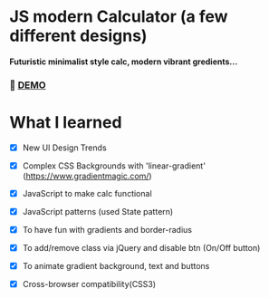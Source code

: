 # JS modern Calculator (a few different designs) 
#### Futuristic minimalist style calc, modern vibrant gredients...

### :rocket: [DEMO](https://jscalcdesigns.netlify.com/)

# What I learned

 * [x] New UI Design Trends
 * [x] Complex CSS Backgrounds with 'linear-gradient' (https://www.gradientmagic.com/)
 * [x] JavaScript to make calc functional
 * [x] JavaScript patterns (used State pattern)
 * [x] To have fun with gradients and border-radius
 * [x] To add/remove class via jQuery and disable btn (On/Off button)
 * [x] To animate gradient background, text and buttons
 * [x] Cross-browser compatibility(CSS3)

